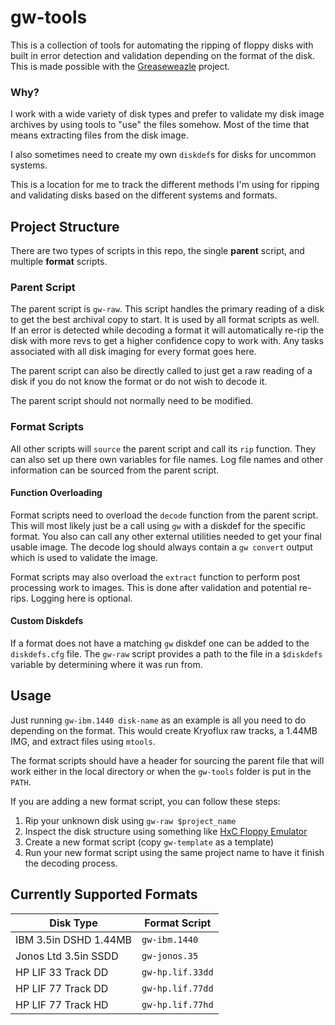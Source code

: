 # gw-tools
This is a collection of tools for automating the ripping of floppy disks with
built in error detection and validation depending on the format of the disk.
This is made possible with the [Greaseweazle](https://github.com/keirf/greaseweazle)
project.

### Why?
I work with a wide variety of disk types and prefer to validate my disk image
archives by using tools to "use" the files somehow. Most of the time that means
extracting files from the disk image.

I also sometimes need to create my own `diskdef`s for disks for uncommon
systems.

This is a location for me to track the different methods I'm using for ripping
and validating disks based on the different systems and formats.

## Project Structure
There are two types of scripts in this repo, the single **parent** script, and
multiple **format** scripts. 

### Parent Script
The parent script is `gw-raw`. This script handles the primary reading of a disk
to get the best archival copy to start. It is used by all format scripts as 
well. If an error is detected while decoding a format it will automatically 
re-rip the disk with more revs to get a higher confidence copy to work with. Any
tasks associated with all disk imaging for every format goes here.

The parent script can also be directly called to just get a raw reading of a
disk if you do not know the format or do not wish to decode it.

The parent script should not normally need to be modified.

### Format Scripts
All other scripts will `source` the parent script and call its `rip` function.
They can also set up there own variables for file names. Log file names and
other information can be sourced from the parent script.

#### Function Overloading
Format scripts need to overload the `decode` function from the parent script.
This will most likely just be a call using `gw` with a diskdef for the specific
format. You also can call any other external utilities needed to get your final 
usable image. The decode log should always contain a `gw convert` output which
is used to validate the image.

Format scripts may also overload the `extract` function to perform post
processing work to images. This is done after validation and potential
re-rips. Logging here is optional.

#### Custom Diskdefs
If a format does not have a matching `gw` diskdef one can be added to the 
`diskdefs.cfg` file. The `gw-raw` script provides a path to the file in a 
`$diskdefs` variable by determining where it was run from.

## Usage
Just running `gw-ibm.1440 disk-name` as an example is all you need to do 
depending on the format. This would create Kryoflux raw tracks, a 1.44MB IMG, 
and extract files using `mtools`.

The format scripts should have a header for sourcing the parent file that will
work either in the local directory or when the `gw-tools` folder is put in the
`PATH`.

If you are adding a new format script, you can follow these steps:

1. Rip your unknown disk using `gw-raw $project_name`
2. Inspect the disk structure using something like [HxC Floppy Emulator](https://github.com/jfdelnero/HxCFloppyEmulator)
3. Create a new format script (copy `gw-template` as a template)
4. Run your new format script using the same project name to have it finish the decoding process.

## Currently Supported Formats

| Disk Type               | Format Script               |
|-------------------------|-----------------------------|
|IBM 3.5in DSHD 1.44MB    | `gw-ibm.1440`               |
|Jonos Ltd 3.5in SSDD     | `gw-jonos.35`               |
|HP LIF 33 Track DD       | `gw-hp.lif.33dd`            |
|HP LIF 77 Track DD       | `gw-hp.lif.77dd`            |
|HP LIF 77 Track HD       | `gw-hp.lif.77hd`            |

